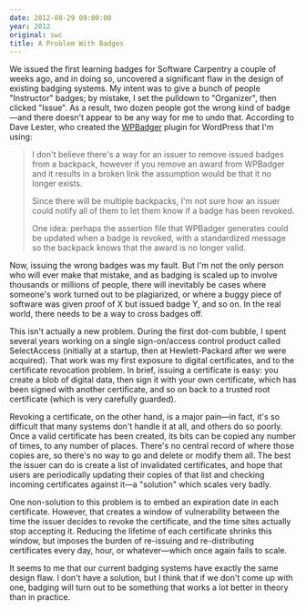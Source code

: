 ```yaml
---
date: 2012-08-29 09:00:00
year: 2012
original: swc
title: A Problem With Badges
---
```

<p>We issued the first learning badges for Software Carpentry a couple of weeks ago, and in doing so, uncovered a significant flaw in the design of existing badging systems. My intent was to give a bunch of people "Instructor" badges; by mistake, I set the pulldown to "Organizer", then clicked "Issue". As a result, two dozen people got the wrong kind of badge&mdash;and there doesn't appear to be any way for me to undo that. According to Dave Lester, who created the <a href="http://wordpress.org/extend/plugins/wpbadger/">WPBadger</a> plugin for WordPress that I'm using:</p>
<blockquote><p>I don't believe there's a way for an issuer to remove issued badges from a backpack, however if you remove an award from WPBadger and it results in a broken link the assumption would be that it no longer exists.</p>
<p>Since there will be multiple backpacks, I'm not sure how an issuer could notify all of them to let them know if a badge has been revoked.</p>
<p>One idea: perhaps the assertion file that WPBadger generates could be updated when a badge is revoked, with a standardized message so the backpack knows that the award is no longer valid.</p></blockquote>
<p>Now, issuing the wrong badges was my fault. But I'm not the only person who will ever make that mistake, and as badging is scaled up to involve thousands or millions of people, there will inevitably be cases where someone's work turned out to be plagiarized, or where a buggy piece of software was given proof of X but issued badge Y, and so on. In the real world, there needs to be a way to cross badges off.</p>
<p>This isn't actually a new problem. During the first dot-com bubble, I spent several years working on a single sign-on/access control product called SelectAccess (initially at a startup, then at Hewlett-Packard after we were acquired). That work was my first exposure to digital certificates, and to the certificate revocation problem. In brief, issuing a certificate is easy: you create a blob of digital data, then sign it with your own certificate, which has been signed with another certificate, and so on back to a trusted root certificate (which is very carefully guarded).</p>
<p>Revoking a certificate, on the other hand, is a major pain&mdash;in fact, it's so difficult that many systems don't handle it at all, and others do so poorly. Once a valid certificate has been created, its bits can be copied any number of times, to any number of places. There's no central record of where those copies are, so there's no way to go and delete or modify them all. The best the issuer can do is create a list of invalidated certificates, and hope that users are periodically updating their copies of that list and checking incoming certificates against it&mdash;a "solution" which scales very badly.</p>
<p>One non-solution to this problem is to embed an expiration date in each certificate. However, that creates a window of vulnerability between the time the issuer decides to revoke the certificate, and the time sites actually stop accepting it. Reducing the lifetime of each certificate shrinks this window, but imposes the burden of re-issuing and re-distributing certificates every day, hour, or whatever&mdash;which once again fails to scale.</p>
<p>It seems to me that our current badging systems have exactly the same design flaw. I don't have a solution, but I think that if we don't come up with one, badging will turn out to be something that works a lot better in theory than in practice.</p>
